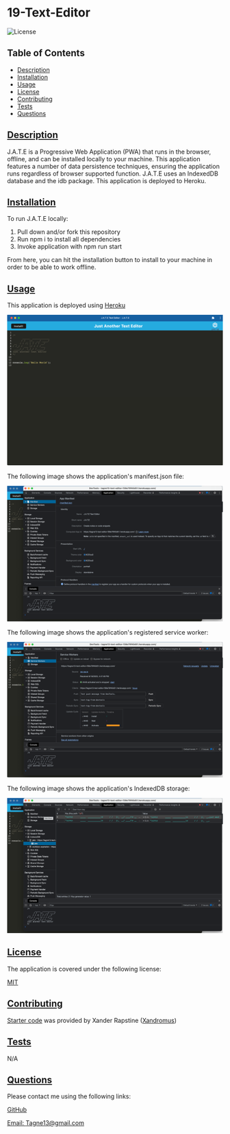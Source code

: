 # 19-Text-Editor

  ![License](https://img.shields.io/badge/License-MIT-blue.svg)
    
  ## Table of Contents

  * [Description](#description)
  * [Installation](#installation)
  * [Usage](#usage)
  * [License](https://choosealicense.com/licenses/MIT)
  * [Contributing](#contributing)
  * [Tests](#tests)
  * [Questions](#questions)
  
  ## [Description](#table-of-contents)

  J.A.T.E is a Progressive Web Application (PWA) that runs in the browser, offline, and can be installed locally to your machine. This application features a number of data persistence techniques, ensuring the application runs regardless of browser supported function. J.A.T.E uses an IndexedDB database and the idb package. This application is deployed to Heroku.

  ## [Installation](#table-of-contents)

  To run J.A.T.E locally:

  1. Pull down and/or fork this repository
  2. Run npm i to install all dependencies
  3. Invoke application with npm run start

  From here, you can hit the installation button to install to your machine in order to be able to work offline.

  ## [Usage](#table-of-contents)

  This application is deployed using [Heroku](https://tagne13-text-editor-f38e79f40d51.herokuapp.com/)

  ![Screenshot](images/Screenshot1.png)

  The following image shows the application's manifest.json file:

  ![Screenshot](images/Screenshot2.png)

  The following image shows the application's registered service worker:

  ![Screenshot](images/Screenshot3.png)

  The following image shows the application's IndexedDB storage:

  ![Screenshot](images/Screenshot4.png)

  ## [License](#table-of-contents)

  The application is covered under the following license:
    
  [MIT](https://choosealicense.com/licenses/MIT)
    
  ## [Contributing](#table-of-contents)

  [Starter code](https://github.com/coding-boot-camp/cautious-meme) was provided by Xander Rapstine ([Xandromus](https://github.com/Xandromus))

  ## [Tests](#table-of-contents)

  N/A

  ## [Questions](#table-of-contents)

  Please contact me using the following links:

  [GitHub](https://github.com/Tagne13)

  [Email: Tagne13@gmail.com](mailto:Tagne13@gmail.com)
